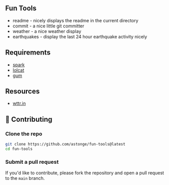 ## Fun Tools

- readme - nicely displays the readme in the current directory
- commit - a nice little git committer
- weather - a nice weather display
- earthquakes - display the last 24 hour earthquake activity nicely


## Requirements
- [spark](https://github.com/holman/spark)
- [lolcat](https://github.com/busyloop/lolcat)
- [gum](https://github.com/charmbracelet/gum)

## Resources
- [wttr.in](https://github.com/chubin/wttr.in)

## 🤝 Contributing

### Clone the repo

```bash
git clone https://github.com/astonge/fun-tools@latest
cd fun-tools
```

### Submit a pull request

If you'd like to contribute, please fork the repository and open a pull request to the `main` branch.
